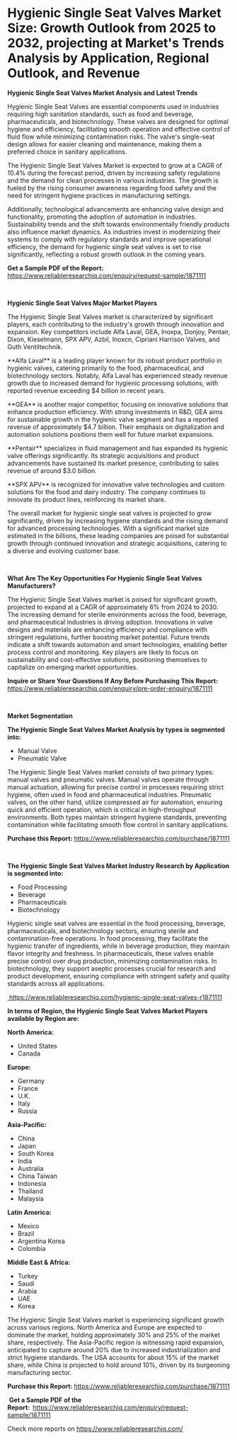 <p><h1>Hygienic Single Seat Valves Market Size: Growth Outlook from 2025 to 2032, projecting at Market's Trends Analysis by Application, Regional Outlook, and Revenue</h1></p><p><strong>Hygienic Single Seat Valves Market Analysis and Latest Trends</strong></p>
<p><p>Hygienic Single Seat Valves are essential components used in industries requiring high sanitation standards, such as food and beverage, pharmaceuticals, and biotechnology. These valves are designed for optimal hygiene and efficiency, facilitating smooth operation and effective control of fluid flow while minimizing contamination risks. The valve's single-seat design allows for easier cleaning and maintenance, making them a preferred choice in sanitary applications.</p><p>The Hygienic Single Seat Valves Market is expected to grow at a CAGR of 10.4% during the forecast period, driven by increasing safety regulations and the demand for clean processes in various industries. The growth is fueled by the rising consumer awareness regarding food safety and the need for stringent hygiene practices in manufacturing settings. </p><p>Additionally, technological advancements are enhancing valve design and functionality, promoting the adoption of automation in industries. Sustainability trends and the shift towards environmentally friendly products also influence market dynamics. As industries invest in modernizing their systems to comply with regulatory standards and improve operational efficiency, the demand for hygienic single seat valves is set to rise significantly, reflecting a robust growth outlook in the coming years.</p></p>
<p><strong>Get a Sample PDF of the Report:&nbsp;</strong> <a href="https://www.reliableresearchiq.com/enquiry/request-sample/1871111?utm_campaign=2756&utm_medium=2&utm_source=Github&utm_content=ia&utm_term=28022025&utm_id=hygienic-single-seat-valves">https://www.reliableresearchiq.com/enquiry/request-sample/1871111</a></p>
<p>&nbsp;</p>
<p><strong>Hygienic Single Seat Valves Major Market Players</strong></p>
<p><p>The Hygienic Single Seat Valves market is characterized by significant players, each contributing to the industry's growth through innovation and expansion. Key competitors include Alfa Laval, GEA, Inoxpa, Donjoy, Pentair, Dixon, Kieselmann, SPX APV, Azbil, Inoxcn, Cipriani Harrison Valves, and Guth Ventiltechnik.</p><p>**Alfa Laval** is a leading player known for its robust product portfolio in hygienic valves, catering primarily to the food, pharmaceutical, and biotechnology sectors. Notably, Alfa Laval has experienced steady revenue growth due to increased demand for hygienic processing solutions, with reported revenue exceeding $4 billion in recent years.</p><p>**GEA** is another major competitor, focusing on innovative solutions that enhance production efficiency. With strong investments in R&D, GEA aims for sustainable growth in the hygienic valve segment and has a reported revenue of approximately $4.7 billion. Their emphasis on digitalization and automation solutions positions them well for future market expansions.</p><p>**Pentair** specializes in fluid management and has expanded its hygienic valve offerings significantly. Its strategic acquisitions and product advancements have sustained its market presence, contributing to sales revenue of around $3.0 billion.</p><p>**SPX APV** is recognized for innovative valve technologies and custom solutions for the food and dairy industry. The company continues to innovate its product lines, reinforcing its market share.</p><p>The overall market for hygienic single seat valves is projected to grow significantly, driven by increasing hygiene standards and the rising demand for advanced processing technologies. With a significant market size estimated in the billions, these leading companies are poised for substantial growth through continued innovation and strategic acquisitions, catering to a diverse and evolving customer base.</p></p>
<p>&nbsp;</p>
<p><strong>What Are The Key Opportunities For Hygienic Single Seat Valves Manufacturers?</strong></p>
<p><p>The Hygienic Single Seat Valves market is poised for significant growth, projected to expand at a CAGR of approximately 6% from 2024 to 2030. The increasing demand for sterile environments across the food, beverage, and pharmaceutical industries is driving adoption. Innovations in valve designs and materials are enhancing efficiency and compliance with stringent regulations, further boosting market potential. Future trends indicate a shift towards automation and smart technologies, enabling better process control and monitoring. Key players are likely to focus on sustainability and cost-effective solutions, positioning themselves to capitalize on emerging market opportunities.</p></p>
<p><strong>Inquire or Share Your Questions If Any Before Purchasing This Report:</strong> <a href="https://www.reliableresearchiq.com/enquiry/pre-order-enquiry/1871111?utm_campaign=2756&utm_medium=2&utm_source=Github&utm_content=ia&utm_term=28022025&utm_id=hygienic-single-seat-valves">https://www.reliableresearchiq.com/enquiry/pre-order-enquiry/1871111</a></p>
<p>&nbsp;</p>
<p><strong>Market Segmentation</strong></p>
<p><strong>The Hygienic Single Seat Valves Market Analysis by types is segmented into:</strong></p>
<p><ul><li>Manual Valve</li><li>Pneumatic Valve</li></ul></p>
<p><p>The Hygienic Single Seat Valves market consists of two primary types: manual valves and pneumatic valves. Manual valves operate through manual actuation, allowing for precise control in processes requiring strict hygiene, often used in food and pharmaceutical industries. Pneumatic valves, on the other hand, utilize compressed air for automation, ensuring quick and efficient operation, which is critical in high-throughput environments. Both types maintain stringent hygiene standards, preventing contamination while facilitating smooth flow control in sanitary applications.</p></p>
<p><strong>Purchase this Report:&nbsp;</strong><a href="https://www.reliableresearchiq.com/purchase/1871111?utm_campaign=2756&utm_medium=2&utm_source=Github&utm_content=ia&utm_term=28022025&utm_id=hygienic-single-seat-valves">https://www.reliableresearchiq.com/purchase/1871111</a></p>
<p>&nbsp;</p>
<p><strong>The Hygienic Single Seat Valves Market Industry Research by Application is segmented into:</strong></p>
<p><ul><li>Food Processing</li><li>Beverage</li><li>Pharmaceuticals</li><li>Biotechnology</li></ul></p>
<p><p>Hygienic single seat valves are essential in the food processing, beverage, pharmaceuticals, and biotechnology sectors, ensuring sterile and contamination-free operations. In food processing, they facilitate the hygienic transfer of ingredients, while in beverage production, they maintain flavor integrity and freshness. In pharmaceuticals, these valves enable precise control over drug production, minimizing contamination risks. In biotechnology, they support aseptic processes crucial for research and product development, ensuring compliance with stringent safety and quality standards across all applications.</p></p>
<p><a href="https://www.reliableresearchiq.com/hygienic-single-seat-valves-r1871111?utm_campaign=2756&utm_medium=2&utm_source=Github&utm_content=ia&utm_term=28022025&utm_id=hygienic-single-seat-valves">&nbsp;https://www.reliableresearchiq.com/hygienic-single-seat-valves-r1871111</a></p>
<p><strong>In terms of Region, the Hygienic Single Seat Valves Market Players available by Region are:</strong></p>
<p>
    <p> <strong> North America: </strong>
        <ul>
            <li>United States</li>
            <li>Canada</li>
        </ul>
        </p> 
    <p> <strong> Europe: </strong>
        <ul>
            <li>Germany</li>
            <li>France</li>
            <li>U.K.</li>
            <li>Italy</li>
            <li>Russia</li>
        </ul>
        </p> 
    <p> <strong> Asia-Pacific: </strong>
        <ul>
            <li>China</li>
            <li>Japan</li>
            <li>South Korea</li>
            <li>India</li>
            <li>Australia</li>
            <li>China Taiwan</li>
            <li>Indonesia</li>
            <li>Thailand</li>
            <li>Malaysia</li>
        </ul>
        </p> 
    <p> <strong> Latin America: </strong>
        <ul>
            <li>Mexico</li>
            <li>Brazil</li>
            <li>Argentina Korea</li>
            <li>Colombia</li>
        </ul>
        </p> 
    <p> <strong> Middle East & Africa: </strong>
        <ul>
            <li>Turkey</li>
            <li>Saudi</li>
            <li>Arabia</li>
            <li>UAE</li>
            <li>Korea</li>
        </ul>
    </p>
    </p>
<p><p>The Hygienic Single Seat Valves market is experiencing significant growth across various regions. North America and Europe are expected to dominate the market, holding approximately 30% and 25% of the market share, respectively. The Asia-Pacific region is witnessing rapid expansion, anticipated to capture around 20% due to increased industrialization and strict hygiene standards. The USA accounts for about 15% of the market share, while China is projected to hold around 10%, driven by its burgeoning manufacturing sector.</p></p>
<p><strong>Purchase this Report: </strong><a href="https://www.reliableresearchiq.com/purchase/1871111?utm_campaign=2756&utm_medium=2&utm_source=Github&utm_content=ia&utm_term=28022025&utm_id=hygienic-single-seat-valves">https://www.reliableresearchiq.com/purchase/1871111</a></p>
<p>&nbsp;<strong>Get a Sample PDF of the Report:&nbsp;&nbsp;</strong><a href="https://www.reliableresearchiq.com/enquiry/request-sample/1871111?utm_campaign=2756&utm_medium=2&utm_source=Github&utm_content=ia&utm_term=28022025&utm_id=hygienic-single-seat-valves">https://www.reliableresearchiq.com/enquiry/request-sample/1871111</a></p>
<p><strong></strong></p>
<p>Check more reports on <a href="https://www.reliableresearchiq.com/?utm_campaign=2756&utm_medium=2&utm_source=Github&utm_content=ia&utm_term=28022025&utm_id=hygienic-single-seat-valves">https://www.reliableresearchiq.com/</a></p>